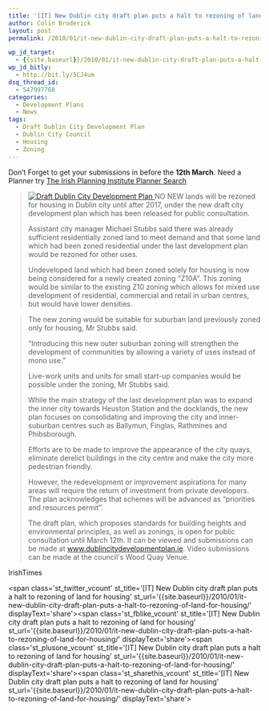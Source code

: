 ```yaml
---
title: '[IT] New Dublin city draft plan puts a halt to rezoning of land for housing'
author: Colin Broderick
layout: post
permalink: /2010/01/it-new-dublin-city-draft-plan-puts-a-halt-to-rezoning-of-land-for-housing/

wp_jd_target:
  - {{site.baseurl}}/2010/01/it-new-dublin-city-draft-plan-puts-a-halt-to-rezoning-of-land-for-housing/
wp_jd_bitly:
  - http://bit.ly/5CJ4um
dsq_thread_id:
  - 547997760
categories:
  - Development Plans
  - News
tags:
  - Draft Dublin City Development Plan
  - Dublin City Council
  - Housing
  - Zoning
---
```

Don&#8217;t Forget to get your submissions in before the **12th March**. Need a Planner try <a title="The Irish Planning Institute Planner Search" href="http://www.irishplanninginstitute.ie/ipi/practice-map/" target="_blank">The Irish Planning Institute Planner Search</a>

> <a href="{{site.baseurl}}/wp-content/gallery/development-plans/dcc-devplan-close.jpg" title="" class="shutterset_singlepic21" > <img class="ngg-singlepic ngg-left" src="{{site.baseurl}}/wp-content/gallery/cache/21__300x220_dcc-devplan-close.jpg" alt="Draft Dublin City Development Plan" title="Draft Dublin City Development Plan" /> </a> NO NEW lands will be rezoned for housing in Dublin city until after 2017, under the new draft city development plan which has been released for public consultation.
> 
> Assistant city manager Michael Stubbs said there was already sufficient residentially zoned land to meet demand and that some land which had been zoned residential under the last development plan would be rezoned for other uses.
> 
> Undeveloped land which had been zoned solely for housing is now being considered for a newly created zoning “Z10A”. This zoning would be similar to the existing Z10 zoning which allows for mixed use development of residential, commercial and retail in urban centres, but would have lower densities.

<!--more-->

> The new zoning would be suitable for suburban land previously zoned only for housing, Mr Stubbs said.
> 
> “Introducing this new outer suburban zoning will strengthen the development of communities by allowing a variety of uses instead of mono use.”
> 
> Live-work units and units for small start-up companies would be possible under the zoning, Mr Stubbs said.
> 
> While the main strategy of the last development plan was to expand the inner city towards Heuston Station and the docklands, the new plan focuses on consolidating and improving the city and inner-suburban centres such as Ballymun, Finglas, Rathmines and Phibsborough.
> 
> Efforts are to be made to improve the appearance of the city quays, eliminate derelict buildings in the city centre and make the city more pedestrian friendly.
> 
> However, the redevelopment or improvement aspirations for many areas will require the return of investment from private developers. The plan acknowledges that schemes will be advanced as “priorities and resources permit”.
> 
> The draft plan, which proposes standards for building heights and environmental principles, as well as zonings, is open for public consultation until March 12th. It can be viewed and submissions can be made at www.dublincitydevelopmentplan.ie. Video submissions can be made at the council's Wood Quay Venue.

IrishTimes

<span class='st\_twitter\_vcount' st\_title='[IT] New Dublin city draft plan puts a halt to rezoning of land for housing' st\_url='{{site.baseurl}}/2010/01/it-new-dublin-city-draft-plan-puts-a-halt-to-rezoning-of-land-for-housing/' displayText='share'></span><span class='st\_fblike\_vcount' st\_title='[IT] New Dublin city draft plan puts a halt to rezoning of land for housing' st\_url='{{site.baseurl}}/2010/01/it-new-dublin-city-draft-plan-puts-a-halt-to-rezoning-of-land-for-housing/' displayText='share'></span><span class='st\_plusone\_vcount' st\_title='[IT] New Dublin city draft plan puts a halt to rezoning of land for housing' st\_url='{{site.baseurl}}/2010/01/it-new-dublin-city-draft-plan-puts-a-halt-to-rezoning-of-land-for-housing/' displayText='share'></span><span class='st\_sharethis\_vcount' st\_title='[IT] New Dublin city draft plan puts a halt to rezoning of land for housing' st\_url='{{site.baseurl}}/2010/01/it-new-dublin-city-draft-plan-puts-a-halt-to-rezoning-of-land-for-housing/' displayText='share'></span>
